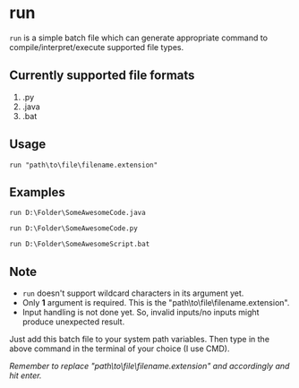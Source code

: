 # run

```run``` is a simple batch file which can generate appropriate command to compile/interpret/execute supported file types. 

## Currently supported file formats
 1. .py
 2. .java
 3. .bat

## Usage
```run "path\to\file\filename.extension"```


## Examples

```run D:\Folder\SomeAwesomeCode.java```

```run D:\Folder\SomeAwesomeCode.py```

```run D:\Folder\SomeAwesomeScript.bat```


## Note

 - ```run``` doesn't support wildcard characters in its argument yet.
 - Only **1** argument is required. This is the "path\to\file\filename.extension".
 - Input handling is not done yet. So, invalid inputs/no inputs might produce unexpected result.

Just add this batch file to your system path variables. Then type in the above command in the terminal of your choice (I use CMD).

_Remember to replace "path\to\file\filename.extension" and  accordingly and hit enter._